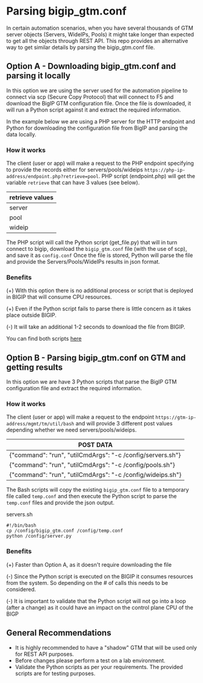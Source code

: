 
# Parsing bigip_gtm.conf

In certain automation scenarios, when you have several thousands of GTM server objects (Servers, WideIPs, Pools) it might take longer than expected to get all the objects through REST API. 
This repo provides an alternative way to get similar details by parsing the bigip_gtm.conf file. 


## Option A - Downloading bigip_gtm.conf and parsing it locally

In this option we are using the server used for the automation pipeline to connect via scp (Secure Copy Protocol) that will connect to F5 and download the BigIP GTM configuration file. Once the file is downloaded, it will run a Python script against it and extract the required information. 

In the example below we are using a PHP server for the HTTP endpoint and Python for downloading the configuration file from BigIP and parsing the data locally. 

### How it works

The client (user or app) will make a request to the PHP endpoint specifying to provide the records either for servers/pools/wideips `https://php-ip-address/endpoint.php?retrieve=pool`. PHP script (endpoint.php) will get the variable `retrieve` that can have 3 values (see below).


| retrieve values    |
|--------------------|
| server	       |
| pool	         |
| wideip      |

The PHP script will call the Python script (get_file.py) that will in turn connect to bigip, download the `bigip_gtm.conf` file (with the use of scp), and save it as `config.conf`
Once the file is stored, Python will parse the file and provide the Servers/Pools/WideIPs results in json format. 

### Benefits
(+) With this option there is no additional process or script that is deployed in BIGIP that will consume CPU resources.

(+) Even if the Python script fails to parse there is little concern as it takes place outside BIGIP.

(-) It will take an additional 1-2 seconds to download the file from BIGIP.


You can find both scripts <a href="https://github.com/skenderidis/gtm-parsing/tree/main/Option%20A"> here </a>


## Option B - Parsing bigip_gtm.conf on GTM and getting results

In this option we are have 3 Python scripts that parse the BigIP GTM configuration file and extract the required information. 

### How it works

The client (user or app) will make a request to the endpoint `https://gtm-ip-address/mgmt/tm/util/bash` and will provide 3 different post values depending whether we need servers/pools/wideips.

| POST DATA    |
|--------------------|
| {"command": "run", "utilCmdArgs": "-c /config/servers.sh"}	       |
| {"command": "run", "utilCmdArgs": "-c /config/pools.sh"}	       |
| {"command": "run", "utilCmdArgs": "-c /config/wideips.sh"}	       |

The Bash scripts will copy the existing `bigip_gtm.conf` file to a temporary file called `temp.conf` and then execute the Python script to parse the `temp.conf` files and provide the json output. 

servers.sh

```shell
#!/bin/bash
cp /config/bigip_gtm.conf /config/temp.conf
python /config/server.py

```

### Benefits
(+) Faster than Option A, as it doesn't require downloading the file 

(-) Since the Python script is executed on the BIGIP it consumes resources from the system. So depending on the # of calls this needs to be considered.

(-) It is important to validate that the Python script will not go into a loop (after a change) as it could have an impact on the control plane CPU of the BIGP  


## General Recommendations
* It is highly recommended to have a "shadow" GTM that will be used only for REST API purposes. 
* Before changes please perform a test on a lab environment.
* Validate the Python scripts as per your requirements. The provided scripts are for testing purposes.
